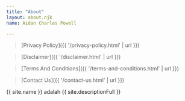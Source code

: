 ```yaml
---
title: "About"
layout: about.njk
name: Aidan Charles Powell

---
```



> [Privacy Policy]({{ '/privacy-policy.html' | url }})

> [Disclaimer]({{ '/disclaimer.html' | url }})

> [Terms And Conditions]({{ '/terms-and-conditions.html' | url }})

> [Contact Us]({{ '/contact-us.html' | url }})
 
{{ site.name }} adalah {{ site.descriptionFull }}